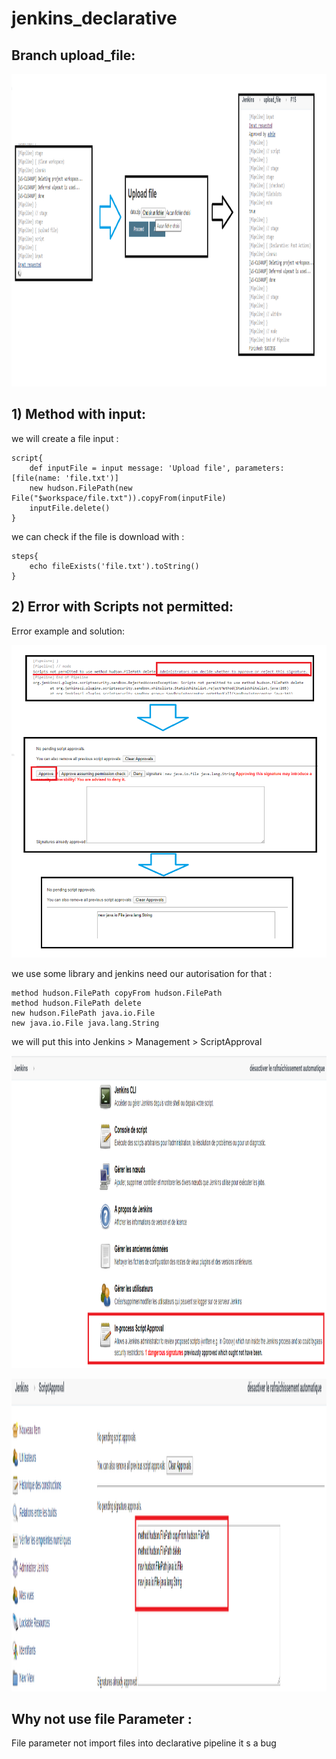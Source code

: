 # jenkins_declarative

## Branch upload_file:
<p align="center">
  <img width="800" height="500" src="https://github.com/YonathanGuez/jenkins_declarative/blob/upload_file/img/upload_file.png">
</p>

## 1) Method with input:
we will create a file input :
```
script{
    def inputFile = input message: 'Upload file', parameters: [file(name: 'file.txt')]
    new hudson.FilePath(new File("$workspace/file.txt")).copyFrom(inputFile)
    inputFile.delete()
}
```
we can check if the file is download with :

```
steps{
    echo fileExists('file.txt').toString()
}
```

## 2) Error with Scripts not permitted:
Error example and solution:
<p align="center">
  <img width="800" height="500" src="https://github.com/YonathanGuez/jenkins_declarative/blob/upload_file/img/solution_error.png">
</p>
we use some library and jenkins need our autorisation for that :

```
method hudson.FilePath copyFrom hudson.FilePath
method hudson.FilePath delete
new hudson.FilePath java.io.File
new java.io.File java.lang.String
```

we will put this into Jenkins > Management > ScriptApproval
<p align="center">
  <img width="800" height="500" src="https://github.com/YonathanGuez/jenkins_declarative/blob/upload_file/img/conf_script_approval.png">
</p>
<p align="center">
  <img width="800" height="500" src="https://github.com/YonathanGuez/jenkins_declarative/blob/upload_file/img/conf_script_approval2.png">
</p>

## Why not use file Parameter :
File parameter not import files into declarative pipeline it s a bug 
